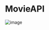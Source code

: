 # MovieAPI

![image](https://github.com/krithika7402/MovieAPI/assets/145319349/e2fbe6b7-0d7d-4ebc-8187-cbab1ed70571)
